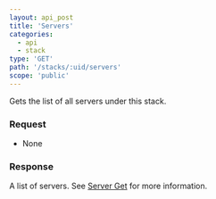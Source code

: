 ```yaml
---
layout: api_post
title: 'Servers'
categories:
  - api
  - stack
type: 'GET'
path: '/stacks/:uid/servers'
scope: 'public'
---
```


Gets the list of all servers under this stack.

### Request

* None

### Response

A list of servers. See [Server Get](/api/#/api/server/get.html) for more information.